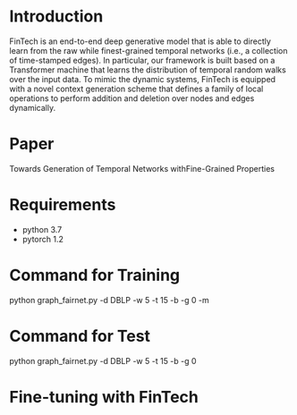 # Introduction
FinTech is an end-to-end deep generative model that is able to directly learn from the raw while finest-grained temporal networks (i.e., a collection of time-stamped edges). In particular, our framework is built based on a Transformer machine that learns the distribution of temporal random walks over the input data. To mimic the dynamic systems, FinTech is equipped with a novel context generation scheme that defines a family of local operations to perform addition and deletion over nodes and edges dynamically.


# Paper
Towards Generation of Temporal Networks withFine-Grained Properties


# Requirements
* python 3.7
* pytorch 1.2

# Command for Training
python graph_fairnet.py -d DBLP -w 5 -t 15 -b -g 0 -m

# Command for Test
python graph_fairnet.py -d DBLP -w 5 -t 15 -b -g 0

# Fine-tuning with FinTech



